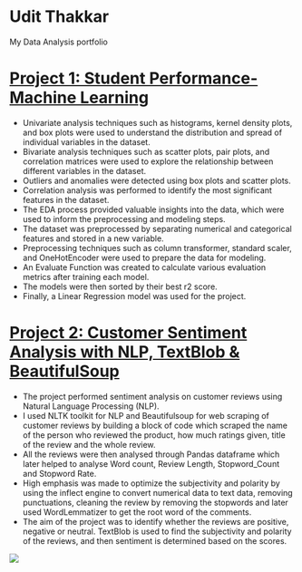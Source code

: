 # Udit Thakkar
My Data Analysis portfolio

# [Project 1: Student Performance-Machine Learning](https://github.com/udit-thakkar/Student-Performance-Machine-Learning-Project)
* Univariate analysis techniques such as histograms, kernel density plots, and box plots were used to understand the distribution and spread of individual variables in the dataset.
* Bivariate analysis techniques such as scatter plots, pair plots, and correlation matrices were used to explore the relationship between different variables in the dataset.
* Outliers and anomalies were detected using box plots and scatter plots.
* Correlation analysis was performed to identify the most significant features in the dataset.
* The EDA process provided valuable insights into the data, which were used to inform the preprocessing and modeling steps.
* The dataset was preprocessed by separating numerical and categorical features and stored in a new variable.
* Preprocessing techniques such as column transformer, standard scaler, and OneHotEncoder were used to prepare the data for modeling.
* An Evaluate Function was created to calculate various evaluation metrics after training each model.
* The models were then sorted by their best r2 score.
* Finally, a Linear Regression model was used for the project.

# [Project 2: Customer Sentiment Analysis with NLP, TextBlob & BeautifulSoup](https://github.com/udit-thakkar/NLP-Customer-Sentiment-Analysis)
* The project performed sentiment analysis on customer reviews using Natural Language Processing (NLP).
* I used NLTK toolkit for NLP and Beautifulsoup for web scraping of customer reviews by building a block of code which scraped the name of the person who reviewed the product, how much ratings given, title of the review and the whole review.
* All the reviews were then analysed through Pandas dataframe which later helped to analyse Word count, Review Length, Stopword_Count	and Stopword Rate.
* High emphasis was made to optimize the subjectivity and polarity by using the inflect engine to convert numerical data to text data, removing punctuations, cleaning the review by removing the stopwords and later used WordLemmatizer to get the root word of the comments.
* The aim of the project was to identify whether the reviews are positive, negative or neutral. TextBlob is used to find the subjectivity and polarity of the reviews, and then sentiment is determined based on the scores.

![](https://github.com/udit-thakkar/Udit_Portfolio/blob/main/images/PolarityvsSubjectivity.png)
[](https://github.com/udit-thakkar/Udit_Portfolio/blob/main/images/ratingspiechart.png)
[](https://github.com/udit-thakkar/Udit_Portfolio/blob/main/images/cleaned_comments_wordcloud.png)
